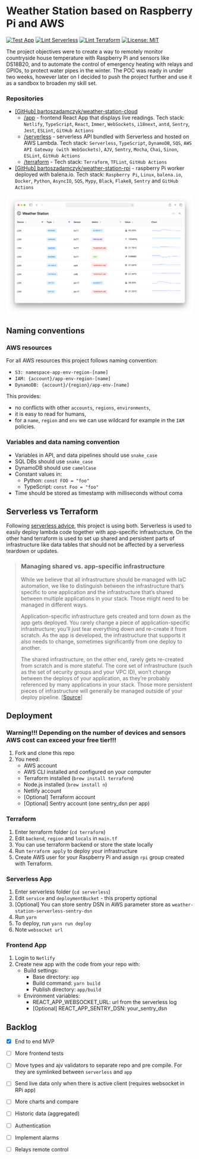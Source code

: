 # Weather Station based on Raspberry Pi and AWS

[![Test App](https://github.com/bartoszadamczyk/weather-station-cloud/actions/workflows/test_fronted_app.yml/badge.svg?branch=main)](https://github.com/bartoszadamczyk/weather-station-cloud/actions/workflows/test_fronted_app.yml)
[![Lint Serverless](https://github.com/bartoszadamczyk/weather-station-cloud/actions/workflows/test_serverless_app.yml/badge.svg?branch=main)](https://github.com/bartoszadamczyk/weather-station-cloud/actions/workflows/test_serverless_app.yml)
[![Lint Terraform](https://github.com/bartoszadamczyk/weather-station-cloud/actions/workflows/lint_terraform.yml/badge.svg?branch=main)](https://github.com/bartoszadamczyk/weather-station-cloud/actions/workflows/lint_terraform.yml)
[![License: MIT](https://img.shields.io/github/license/bartoszadamczyk/weather-station-cloud)](https://github.com/bartoszadamczyk/weather-station-cloud/blob/main/LICENSE)

The project objectives were to create a way to remotely monitor countryside house temperature with Raspberry Pi and
sensors like DS18B20, and to automate the control of emergency heating with relays and GPIOs, to protect water pipes in
the winter. The POC was ready in under two weeks, however later on I decided to push the project further and use it as a
sandbox to broaden my skill set.

### Repositories

- [[GitHub] bartoszadamczyk/weather-station-cloud](https://github.com/bartoszadamczyk/weather-station-cloud)
    - [/app](https://github.com/bartoszadamczyk/weather-station-cloud/app) - frontend React App that displays live
      readings. Tech stack: `Netlify`, `TypeScript`, `React`, `Immer`, `WebSockets`, `i18next`, `antd`, `Sentry`, 
      `Jest`, `ESLint`, `GitHub Actions`
    - [/serverless](https://github.com/bartoszadamczyk/weather-station-cloud/serverless) - serverless API bundled with
      Serverless and hosted on AWS Lambda. Tech stack: `Serverless`, `TypeScript`, `DynamoDB`, `SQS`,
      `AWS API Gateway (with WebSockets)`, `AJV`, `Sentry`, `Mocha`, `Chai`, `Sinon`, `ESLint`, `GitHub Actions`
    - [/terraform](https://github.com/bartoszadamczyk/weather-station-cloud/terraform) - Tech stack: `Terraform`, 
      `TFLint`, `GitHub Actions`
- [[GitHub] bartoszadamczyk/weather-station-rpi](https://github.com/bartoszadamczyk/weather-station-rpi) - raspberry Pi worker
  deployed with balena.io. Tech stack: `Raspberry Pi`, `Linux`, `balena.io`, `Docker`, `Python`, `AsyncIO`, `SQS`, 
  `Mypy`, `Black`, `Flake8`, `Sentry` and `GitHub Actions`

![Frontend App](docs/app-screenshot.png)

## Naming conventions

### AWS resources

For all AWS resources this project follows naming convention:

- `S3: namespace-app-env-region-[name]`
- `IAM: {account}/app-env-region-[name]`
- `DynamoDB: {account}/{region}/app-env-[name]`

This provides:

- no conflicts with other `accounts`, `regions`, `environments`,
- it is easy to read for humans,
- for a `name`, `region` and `env` we can use wildcard for example in the `IAM` policies.

### Variables and data naming convention

- Variables in API, and data pipelines should use `snake_case`
- SQL DBs should use `snake_case`
- DynamoDB should use `camelCase`
- Constant values in:
    - Python: `const FOO = "foo"`
    - TypeScript: `const Foo = "foo"`
- Time should be stored as timestamp with milliseconds without coma

## Serverless vs Terraform

Following [serverless advice](https://www.serverless.com/blog/definitive-guide-terraform-serverless), this project is
using both. Serverless is used to easily deploy lambda code together with app-specific infrastructure. On the other hand
terraform is used to set up shared and persistent parts of infrastructure like data tables that should not be affected
by a serverless teardown or updates.

> ### Managing shared vs. app-specific infrastructure
> While we believe that all infrastructure should be managed with IaC automation, we like to distinguish between the
> infrastructure that’s specific to one application and the infrastructure that’s shared between multiple applications
> in your stack. Those might need to be managed in different ways.
>
> Application-specific infrastructure gets created and torn down as the app gets deployed. You rarely change a piece of
> application-specific infrastructure; you’ll just tear everything down and re-create it from scratch. As the app is
> developed, the infrastructure that supports it also needs to change, sometimes significantly from one deploy to another.
>
> The shared infrastructure, on the other end, rarely gets re-created from scratch and is more stateful. The core set of
> infrastructure (such as the set of security groups and your VPC ID), won’t change between the deploys of your
> application, as they’re probably referenced by many applications in your stack. Those more persistent pieces of
> infrastructure will generally be managed outside of your deploy pipeline.
[[Source](https://www.serverless.com/blog/definitive-guide-terraform-serverless)]

## Deployment

### Warning!!! Depending on the number of devices and sensors AWS cost can exceed your free tier!!!

1. Fork and clone this repo
2. You need:
    - AWS account
    - AWS CLI installed and configured on your computer
    - Terraform installed (`brew install terraform`)
    - Node.js installed (`brew install n`)
    - Netlify account
    - [Optional] Terraform account
    - [Optional] Sentry account (one sentry_dsn per app)

### Terraform

1. Enter terraform folder (`cd terraform`)
1. Edit `backend`, `region` and `locals` in `main.tf`
2. You can use terraform backend or store the state locally
3. Run `terraform apply` to deploy your infrastructure
4. Create AWS user for your Raspberry Pi and assign `rpi` group created with Terraform.

### Serverless App

1. Enter serverless folder (`cd serverless`)
2. Edit `service` and `deploymentBucket` - this property optional
3. [Optional] You can store sentry DSN in AWS parameter store as `weather-station-serverless-sentry-dsn`
4. Run `yarn`
5. To deploy, run `yarn run deploy`
6. Note `websocket url`

### Frontend App

1. Login to `Netlify`
2. Create new app with the code from your repo with:
    - Build settings:
        - Base directory: `app`
        - Build command: `yarn build`
        - Publish directory: `app/build`
    - Environment variables:
        - REACT_APP_WEBSOCKET_URL: url from the serverless log
        - [Optional] REACT_APP_SENTRY_DSN: your_sentry_dsn

## Backlog

- [x] End to end MVP
- [ ] More frontend tests
- [ ] Move types and ajv validators to separate repo and pre compile. For they are symlinked between `serverless`
  and `app`
- [ ] Send live data only when there is active client (requires websocket in RPi app)
- [ ] More charts and compare
- [ ] Historic data (aggregated)
- [ ] Authentication
- [ ] Implement alarms
- [ ] Relays remote control

